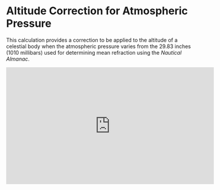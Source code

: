 # Altitude Correction for Atmospheric Pressure
This calculation provides a correction to be applied to the altitude of a celestial body when the atmospheric pressure varies from the 29.83 inches (1010 millibars) used for determining mean refraction using the _Nautical Almanac_.

<iframe width="560" height="315" src="https://www.youtube.com/embed/jv9dnMhAt5M" title="YouTube video player" frameborder="0" allow="accelerometer; autoplay; clipboard-write; encrypted-media; gyroscope; picture-in-picture" allowfullscreen></iframe>
